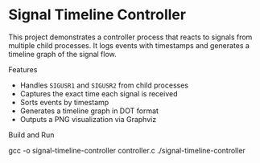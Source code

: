 # Signal Timeline Controller

This project demonstrates a controller process that reacts to signals from multiple child processes. It logs events with timestamps and generates a timeline graph of the signal flow.

 Features

- Handles `SIGUSR1` and `SIGUSR2` from child processes
- Captures the exact time each signal is received
- Sorts events by timestamp
- Generates a timeline graph in DOT format
- Outputs a PNG visualization via Graphviz

 Build and Run

gcc -o signal-timeline-controller controller.c
./signal-timeline-controller
